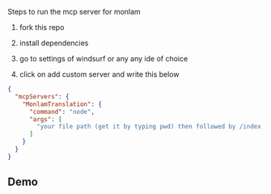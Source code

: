 Steps to run the mcp server for monlam

1. fork this repo
2. install dependencies
3. go to settings of windsurf or any any ide of choice

4. click on add custom server and write this below

```json
{
  "mcpServers": {
    "MonlamTranslation": {
      "command": "node",
      "args": [
        "your file path (get it by typing pwd) then followed by /index.js"
      ]
    }
  }
}
```

## Demo
